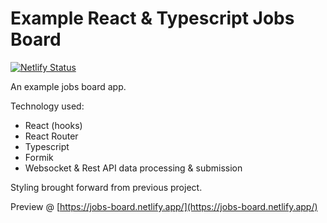 # Example React & Typescript Jobs Board

[![Netlify Status](https://api.netlify.com/api/v1/badges/2b082f54-be29-47ce-9644-2e08437fed1f/deploy-status)](https://app.netlify.com/sites/leaflet-mapping/deploys)

An example jobs board app.

Technology used:

- React (hooks)
- React Router
- Typescript
- Formik
- Websocket & Rest API data processing & submission

Styling brought forward from previous project.

Preview @ [https://jobs-board.netlify.app/](https://jobs-board.netlify.app/)
